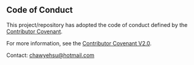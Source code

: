 Code of Conduct
---

This project/repository has adopted the code of conduct defined by the [Contributor Covenant](https://www.contributor-covenant.org).

For more information, see the [Contributor Covenant V2.0](https://www.contributor-covenant.org/version/2/0/code_of_conduct/).

Contact: chawyehsu@hotmail.com
